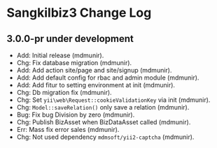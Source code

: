 Sangkilbiz3 Change Log
==========================

3.0.0-pr under development
--------------------------

- Add: Initial release (mdmunir).
- Chg: Fix database migration (mdmunir).
- Add: Add action site/page and site/signup (mdmunir).
- Add: Add default config for rbac and admin module (mdmunir).
- Add: Add fitur to setting environment at init (mdmunir).
- Chg: Db migration fix (mdmunir).
- Chg: Set `yii\web\Request::cookieValidationKey` via init (mdmunir).
- Chg: `Model::saveRelation()` only save a relation (mdmunir).
- Bug: Fix bug Division by zero (mdmunir).
- Chg: Publish BizAsset when BizDataAsset called (mdmunir).
- Err: Mass fix error sales (mdmunir).
- Chg: Not used dependency `mdmsoft/yii2-captcha` (mdmunir).
